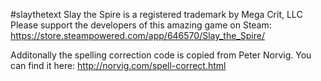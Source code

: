 #slaythetext
Slay the Spire is a registered trademark by Mega Crit, LLC
Please support the developers of this amazing game on Steam: https://store.steampowered.com/app/646570/Slay_the_Spire/

Additonally the spelling correction code is copied from Peter Norvig. You can find it here: http://norvig.com/spell-correct.html
